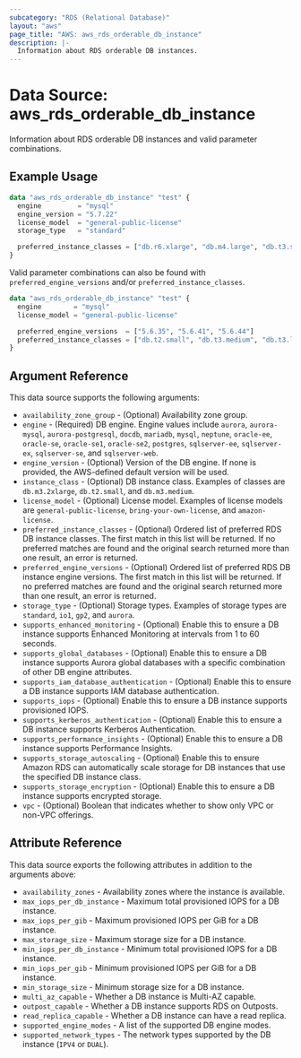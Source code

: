 ```yaml
---
subcategory: "RDS (Relational Database)"
layout: "aws"
page_title: "AWS: aws_rds_orderable_db_instance"
description: |-
  Information about RDS orderable DB instances.
---
```


# Data Source: aws_rds_orderable_db_instance

Information about RDS orderable DB instances and valid parameter combinations.

## Example Usage

```terraform
data "aws_rds_orderable_db_instance" "test" {
  engine         = "mysql"
  engine_version = "5.7.22"
  license_model  = "general-public-license"
  storage_type   = "standard"

  preferred_instance_classes = ["db.r6.xlarge", "db.m4.large", "db.t3.small"]
}
```

Valid parameter combinations can also be found with `preferred_engine_versions` and/or `preferred_instance_classes`.

```terraform
data "aws_rds_orderable_db_instance" "test" {
  engine        = "mysql"
  license_model = "general-public-license"

  preferred_engine_versions  = ["5.6.35", "5.6.41", "5.6.44"]
  preferred_instance_classes = ["db.t2.small", "db.t3.medium", "db.t3.large"]
}
```

## Argument Reference

This data source supports the following arguments:

* `availability_zone_group` - (Optional) Availability zone group.
* `engine` - (Required) DB engine. Engine values include `aurora`, `aurora-mysql`, `aurora-postgresql`, `docdb`, `mariadb`, `mysql`, `neptune`, `oracle-ee`, `oracle-se`, `oracle-se1`, `oracle-se2`, `postgres`, `sqlserver-ee`, `sqlserver-ex`, `sqlserver-se`, and `sqlserver-web`.
* `engine_version` - (Optional) Version of the DB engine. If none is provided, the AWS-defined default version will be used.
* `instance_class` - (Optional) DB instance class. Examples of classes are `db.m3.2xlarge`, `db.t2.small`, and `db.m3.medium`.
* `license_model` - (Optional) License model. Examples of license models are `general-public-license`, `bring-your-own-license`, and `amazon-license`.
* `preferred_instance_classes` - (Optional) Ordered list of preferred RDS DB instance classes. The first match in this list will be returned. If no preferred matches are found and the original search returned more than one result, an error is returned.
* `preferred_engine_versions` - (Optional) Ordered list of preferred RDS DB instance engine versions. The first match in this list will be returned. If no preferred matches are found and the original search returned more than one result, an error is returned.
* `storage_type` - (Optional) Storage types. Examples of storage types are `standard`, `io1`, `gp2`, and `aurora`.
* `supports_enhanced_monitoring` - (Optional) Enable this to ensure a DB instance supports Enhanced Monitoring at intervals from 1 to 60 seconds.
* `supports_global_databases` - (Optional) Enable this to ensure a DB instance supports Aurora global databases with a specific combination of other DB engine attributes.
* `supports_iam_database_authentication` - (Optional) Enable this to ensure a DB instance supports IAM database authentication.
* `supports_iops` - (Optional) Enable this to ensure a DB instance supports provisioned IOPS.
* `supports_kerberos_authentication` - (Optional) Enable this to ensure a DB instance supports Kerberos Authentication.
* `supports_performance_insights` - (Optional) Enable this to ensure a DB instance supports Performance Insights.
* `supports_storage_autoscaling` - (Optional) Enable this to ensure Amazon RDS can automatically scale storage for DB instances that use the specified DB instance class.
* `supports_storage_encryption` - (Optional) Enable this to ensure a DB instance supports encrypted storage.
* `vpc` - (Optional) Boolean that indicates whether to show only VPC or non-VPC offerings.

## Attribute Reference

This data source exports the following attributes in addition to the arguments above:

* `availability_zones` - Availability zones where the instance is available.
* `max_iops_per_db_instance` - Maximum total provisioned IOPS for a DB instance.
* `max_iops_per_gib` - Maximum provisioned IOPS per GiB for a DB instance.
* `max_storage_size` - Maximum storage size for a DB instance.
* `min_iops_per_db_instance` - Minimum total provisioned IOPS for a DB instance.
* `min_iops_per_gib` - Minimum provisioned IOPS per GiB for a DB instance.
* `min_storage_size` - Minimum storage size for a DB instance.
* `multi_az_capable` - Whether a DB instance is Multi-AZ capable.
* `outpost_capable` - Whether a DB instance supports RDS on Outposts.
* `read_replica_capable` - Whether a DB instance can have a read replica.
* `supported_engine_modes` - A list of the supported DB engine modes.
* `supported_network_types` - The network types supported by the DB instance (`IPV4` or `DUAL`).

